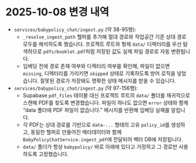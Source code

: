 # 2025-10-08 변경 내역

- `services/babypolicy_chat/ingest.py` (약 38-95행):
  - `_resolve_ingest_path` 헬퍼를 추가해 절대 경로와 작업공간 기준 상대 경로 모두를 해석하도록 했습니다. 프로젝트 루트와 형제 `data/` 디렉터리를 우선 탐색하므로 `pdfs/booklet.pdf`처럼 저장된 값도 실제 파일 경로로 자동 변환됩니다.
  - 임베딩 전에 경로 존재 여부와 디렉터리 여부를 확인해, 파일이 없으면 `missing`, 디렉터리를 가리키면 `skipped` 상태로 기록하도록 방어 로직을 넣었습니다. 잘못된 경로가 저장돼도 명확한 상태 메시지를 받을 수 있습니다.
- `services/babypolicy_chat/ingest.py` (약 97-156행):
  - Supabase `pdf_files` 테이블 대신 프로젝트 루트의 `data/` 폴더를 재귀적으로 스캔해 PDF를 찾도록 변경했습니다. 파일이 하나도 없으면 `error` 상태와 함께 “data 폴더에 PDF 파일이 없습니다.” 메시지를 반환해 임베딩 실패를 알립니다.
  - 각 PDF는 상대 경로를 기반으로 `data-...` 형태의 고유 `policy_id`를 생성하고, 동일한 헬퍼로 만들어진 메타데이터와 함께 `BabyPolicyChatService.ingest_pdf`에 전달되어 벡터 DB에 저장됩니다.
  - `data/` 폴더가 항상 `babypolicy/` 바로 아래에 있다고 가정하고 그 경로만 사용하도록 고정했습니다.
